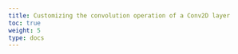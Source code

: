 ```yaml
---
title: Customizing the convolution operation of a Conv2D layer
toc: true
weight: 5
type: docs
---
```


